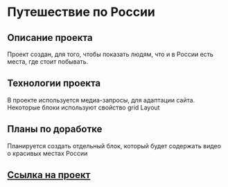 # Путешествие по России 
## Описание проекта 
Проект создан, для того, чтобы показать людям, что и в России есть места, где стоит побывать.
## Технологии проекта 
В проекте используется медиа-запросы, для адаптации сайта. Некоторые блоки используют свойство grid Layout
## Планы по доработке
Планируется создать отдельный блок, который будет содержать видео о красивых местах России
## [Ссылка на проект](https://github.com/kennyhip228/russian-travel.git)
